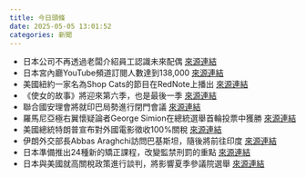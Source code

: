 ```yaml
---
title: 今日頭條
date: 2025-05-05 13:01:52
categories: 新聞            
---
```

- 日本公司不再透過老闆介紹員工認識未來配偶 [來源連結](https://www.japantimes.co.jp/news/2025/05/05/japan/japan-firms-marriage-support/)
- 日本宮內廳YouTube頻道訂閱人數達到138,000 [來源連結](https://www.japantimes.co.jp/news/2025/05/05/japan/imperial-household-agency-youtube/)
- 美國紐約一家名為Shop Cats的節目在RedNote上播出 [來源連結](https://www.theguardian.com/us-news/2025/may/05/new-york-bodega-cats-tiktok-interview)
- 《使女的故事》將迎來第六季，也是最後一季 [來源連結](https://www.theguardian.com/tv-and-radio/2025/may/05/it-normalises-the-abhorrent-is-the-handmaids-tale-the-most-frustrating-show-on-tv)
- 聯合國安理會將就印巴局勢進行閉門會議 [來源連結](https://www.thehindu.com/news/international/unsc-to-hold-closed-consultations-on-india-pakistan-situation-today/article69539681.ece)
- 羅馬尼亞極右翼懷疑論者George Simion在總統選舉首輪投票中獲勝 [來源連結](https://www.japantimes.co.jp/news/2025/05/05/world/politics/romanian-hard-right-presidential-vote/)
- 美國總統特朗普宣布對外國電影徵收100%關稅 [來源連結](https://www.thehindu.com/news/international/donald-trump-announces-100-tariff-for-movies-produced-outside-us/article69539656.ece)
- 伊朗外交部長Abbas Araghchi訪問巴基斯坦，隨後將前往印度 [來源連結](https://www.thehindu.com/news/international/iranian-fm-araghchi-arrives-in-pakistan-ahead-of-trip-to-india/article69540091.ece)
- 日本準備推出24種新的矯正課程，改變監禁刑罰的重點 [來源連結](https://www.japantimes.co.jp/news/2025/05/05/world/politics/israel-gaza-trump-visit/)
- 日本與美國就高關稅政策進行談判，將影響夏季參議院選舉 [來源連結](https://www.japantimes.co.jp/news/2025/05/05/japan/politics/tariff-talks-influencing-coming-election/)



